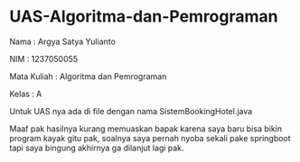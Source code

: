 # UAS-Algoritma-dan-Pemrograman

Nama        : Argya Satya Yulianto

NIM         : 1237050055

Mata Kuliah : Algoritma dan Pemrograman

Kelas       : A

Untuk UAS nya ada di file dengan nama SistemBookingHotel.java

Maaf pak hasilnya kurang memuaskan bapak karena saya baru bisa bikin program kayak gitu pak, soalnya saya pernah nyoba sekali pake springboot tapi saya bingung akhirnya ga dilanjut lagi pak.
